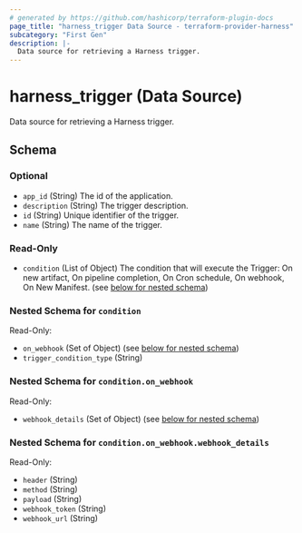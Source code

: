 ```yaml
---
# generated by https://github.com/hashicorp/terraform-plugin-docs
page_title: "harness_trigger Data Source - terraform-provider-harness"
subcategory: "First Gen"
description: |-
  Data source for retrieving a Harness trigger.
---
```


# harness_trigger (Data Source)

Data source for retrieving a Harness trigger.



<!-- schema generated by tfplugindocs -->
## Schema

### Optional

- `app_id` (String) The id of the application.
- `description` (String) The trigger description.
- `id` (String) Unique identifier of the trigger.
- `name` (String) The name of the trigger.

### Read-Only

- `condition` (List of Object) The condition that will execute the Trigger: On new artifact, On pipeline completion, On Cron schedule, On webhook, On New Manifest. (see [below for nested schema](#nestedatt--condition))

<a id="nestedatt--condition"></a>
### Nested Schema for `condition`

Read-Only:

- `on_webhook` (Set of Object) (see [below for nested schema](#nestedobjatt--condition--on_webhook))
- `trigger_condition_type` (String)

<a id="nestedobjatt--condition--on_webhook"></a>
### Nested Schema for `condition.on_webhook`

Read-Only:

- `webhook_details` (Set of Object) (see [below for nested schema](#nestedobjatt--condition--on_webhook--webhook_details))

<a id="nestedobjatt--condition--on_webhook--webhook_details"></a>
### Nested Schema for `condition.on_webhook.webhook_details`

Read-Only:

- `header` (String)
- `method` (String)
- `payload` (String)
- `webhook_token` (String)
- `webhook_url` (String)


